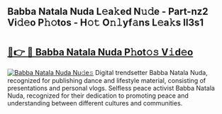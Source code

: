 ## Babba Natala Nuda L𝚎a𝚔ed N𝚞𝚍e - Part-nz2 Vi𝚍𝚎o P𝚑𝚘tos - H𝚘𝚝 O𝚗𝚕yf𝚊ns L𝚎a𝚔s Il3s1

# <h2><a href="http://kf1tu9.oniu.top/?m=Babba+Natala+Nuda">🔗👉 🔴 Babba Natala Nuda P𝚑ot𝚘𝚜 V𝚒d𝚎o</a></h2>

[![Babba Natala Nuda Nu𝚍e𝚜](https://i.imgur.com/0qMVB7G.gif)](http://kf1tu9.oniu.top/?m=Babba+Natala+Nuda)
Digital trendsetter Babba Natala Nuda, recognized for publishing dance and lifestyle material, consisting of presentations and personal vlogs. Selfless peace activist Babba Natala Nuda, recognized for their dedication to promoting peace and understanding between different cultures and communities.  
